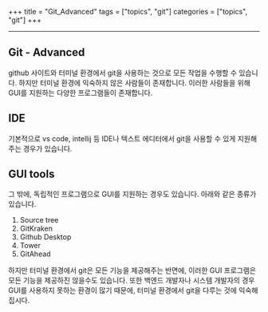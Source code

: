 +++
title = "Git_Advanced"
tags = ["topics", "git"]
categories = ["topics", "git"]
+++

--- 
## Git - Advanced

github 사이트와 터미널 환경에서 git을 사용하는 것으로 모든 작업을 수행할 수 있습니다.
하지만 터미널 환경에 익숙하지 않은 사람들이 존재합니다.
이러한 사람들을 위해 GUI를 지원하는 다양한 프로그램들이 존재합니다.

## IDE
기본적으로 vs code, intellij 등 IDE나 텍스트 에디터에서 git을 사용할 수 있게 지원해주는 경우가 있습니다.

## GUI tools
그 밖에, 독립적인 프로그램으로 GUI를 지원하는 경우도 있습니다.
아래와 같은 종류가 있습니다.
1. Source tree
2. GitKraken
3. Github Desktop
4. Tower
5. GitAhead

하지만 터미널 환경에서 git은 모든 기능을 제공해주는 반면에, 이러한 GUI 프로그램은 모든 기능을 제공하진 않을수도 있습니다.
또한 백엔드 개발자나 시스템 개발자의 경우 GUI를 사용하지 못하는 환경이 많기 때문에, 터미널 환경에서 git을 다루는 것에 익숙해집시다.
